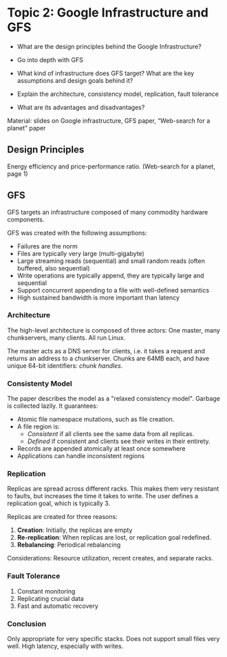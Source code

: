 # Topic 2: Google Infrastructure and GFS

* What are the design principles behind the Google Infrastructure?
* Go into depth with  GFS 

* What kind of infrastructure does GFS target? What are the key assumptions and design goals behind it?
* Explain the architecture, consistency model, replication, fault tolerance
* What are its advantages and disadvantages?

Material: slides on Google infrastructure, GFS paper, “Web-search for a planet” paper

## Design Principles
Energy efficiency and price-performance ratio. (Web-search for a planet, page 1)

## GFS
GFS targets an infrastructure composed of many commodity hardware components.

GFS was created with the following assumptions:
- Failures are the norm
- Files are typically very large (multi-gigabyte)
- Large streaming reads (sequential) and small random reads (often buffered, also sequential)
- Write operations are typically append, they are typically large and sequential
- Support concurrent appending to a file with well-defined semantics
- High sustained bandwidth is more important than latency

### Architecture
The high-level architecture is composed of three actors:
One master, many chunkservers, many clients. All run Linux.

The master acts as a DNS server for clients, i.e. it takes a request and returns an address to a chunkserver.
Chunks are 64MB each, and have unique 64-bit identifiers: *chunk handles*.

### Consistenty Model
The paper describes the model as a "relaxed consistency model".
Garbage is collected lazily.
It guarantees:
- Atomic file namespace mutations, such as file creation.
- A file region is:
    - *Consistent* if all clients see the same data from all replicas.
    - *Defined* if consistent and clients see their writes in their entirety.
- Records are appended atomically at least once somewhere
- Applications can handle inconsistent regions

### Replication
Replicas are spread across different racks.
This makes them very resistant to faults, but increases the time it takes to write.
The user defines a replication goal, which is typically 3.


Replicas are created for three reasons:
1. **Creation**: Initially, the replicas are empty
2. **Re-replication**: When replicas are lost, or replication goal redefined.
3. **Rebalancing**: Periodical rebalancing

Considerations: Resource utilization, recent creates, and separate racks.


### Fault Tolerance
1. Constant monitoring
2. Replicating crucial data
3. Fast and automatic recovery

### Conclusion
Only appropriate for very specific stacks.
Does not support small files very well.
High latency, especially with writes.